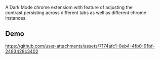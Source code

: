 A Dark Mode chrome extensiom with feature of adjusting the contrast,persisting across different tabs as well as different chrome instances.

## Demo



https://github.com/user-attachments/assets/7174afc1-0eb4-4fb0-91bf-2493428c3402

